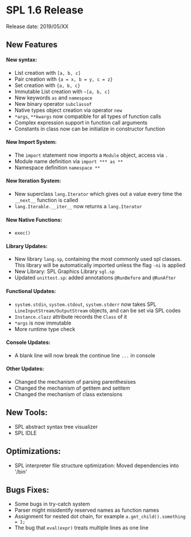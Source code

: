 # SPL 1.6 Release

Release date: 2019/05/XX

## New Features

#### New syntax:
* List creation with `[a, b, c]`
* Pair creation with `{a = x, b = y, c = z}`
* Set creation with `{a, b, c}`
* Immutable List creation with `~[a, b, c]`
* New keywords `as` and `namespace`
* New binary operator `subclassof`
* Native types object creation via operator `new`
* `*args`, `**kwargs` now compatible for all types of function calls
* Complex expression support in function call arguments
* Constants in class now can be initialize in constructor function

#### New Import System:
* The `import` statement now imports a `Module` object, access via `.`
* Module name definition via `import *** as **`
* Namespace definition `namespace **`

#### New Iteration System:
* New superclass `lang.Iterator` which gives out a value every time the
`__next__` function is called
* `lang.Iterable.__iter__` now returns a `lang.Iterator`

#### New Native Functions:
* `exec()`

#### Library Updates:
* New library `lang.sp`, containing the most commonly used spl classes.
This library will be automatically imported unless the flag `-ni` is 
applied
* New Library: SPL Graphics Library `sgl.sp`
* Updated `unittest.sp`: added annotations `@RunBefore` and `@RunAfter`

#### Functional Updates:
* `system.stdin`, `system.stdout`, `system.stderr` now takes SPL 
`LineInputStream/OutputStream` objects, and can be set via SPL codes
* `Instance.clazz` attribute records the `Class` of it
* `*args` is now immutable
* More runtime type check

#### Console Updates:
* A blank line will now break the continue line `...` in console

#### Other Updates:
* Changed the mechanism of parsing parenthesises
* Changed the mechanism of getitem and setitem
* Changed the mechanism of class extensions

## New Tools:
* SPL abstract syntax tree visualizer
* SPL IDLE

## Optimizations:
* SPL interpreter file structure optimization: Moved dependencies
into '/bin'

## Bugs Fixes:
* Some bugs in try-catch system
* Parser might misidentify reserved names as function names
* Assignment for nested dot chain, for example 
`a.get_child().something = 1;`
* The bug that `eval(expr)` treats multiple lines as one line

